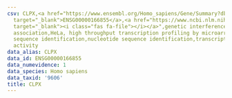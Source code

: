 ```yaml
---
csv: CLPX,<a href="https://www.ensembl.org/Homo_sapiens/Gene/Summary?db=core;g=ENSG00000166855"
  target="_blank">ENSG00000166855</a>,<a href="https://www.ncbi.nlm.nih.gov/pubmed/17216044"
  target="_blank"><i class="fas fa-file"></i></a>",genetic interference,functional
  association,HeLa, high throughput transcription profiling by microarray,nucleotide
  sequence identification,nucleotide sequence identification,transcriptional regulation,down-regulates
  activity
data_alias: CLPX
data_id: ENSG00000166855
data_numevidence: 1
data_species: Homo sapiens
data_taxid: '9606'
title: CLPX
---
```

